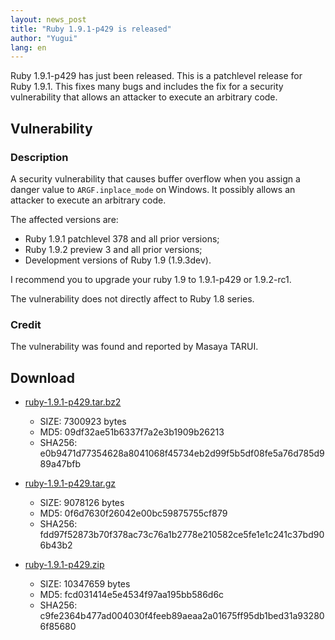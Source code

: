 ```yaml
---
layout: news_post
title: "Ruby 1.9.1-p429 is released"
author: "Yugui"
lang: en
---
```


Ruby 1.9.1-p429 has just been released. This is a patchlevel release for
Ruby 1.9.1. This fixes many bugs and includes the fix for a security
vulnerability that allows an attacker to execute an arbitrary code.

## Vulnerability

### Description

A security vulnerability that causes buffer overflow when you assign a
danger value to `ARGF.inplace_mode` on Windows. It possibly allows an
attacker to execute an arbitrary code.

The affected versions are:

* Ruby 1.9.1 patchlevel 378 and all prior versions;
* Ruby 1.9.2 preview 3 and all prior versions;
* Development versions of Ruby 1.9 (1.9.3dev).

I recommend you to upgrade your ruby 1.9 to 1.9.1-p429 or 1.9.2-rc1.

The vulnerability does not directly affect to Ruby 1.8 series.

### Credit

The vulnerability was found and reported by Masaya TARUI.

## Download

* [ruby-1.9.1-p429.tar.bz2][1]
  * SIZE: 7300923 bytes
  * MD5: 09df32ae51b6337f7a2e3b1909b26213
  * SHA256:
    e0b9471d77354628a8041068f45734eb2d99f5b5df08fe5a76d785d989a47bfb

* [ruby-1.9.1-p429.tar.gz][2]
  * SIZE: 9078126 bytes
  * MD5: 0f6d7630f26042e00bc59875755cf879
  * SHA256:
    fdd97f52873b70f378ac73c76a1b2778e210582ce5fe1e1c241c37bd906b43b2

* [ruby-1.9.1-p429.zip][3]
  * SIZE: 10347659 bytes
  * MD5: fcd031414e5e4534f97aa195bb586d6c
  * SHA256:
    c9fe2364b477ad004030f4feeb89aeaa2a01675ff95db1bed31a932806f85680



[1]: http://ftp.ruby-lang.org/pub/ruby/1.9/ruby-1.9.1-p429.tar.bz2
[2]: http://ftp.ruby-lang.org/pub/ruby/1.9/ruby-1.9.1-p429.tar.gz
[3]: http://ftp.ruby-lang.org/pub/ruby/1.9/ruby-1.9.1-p429.zip

